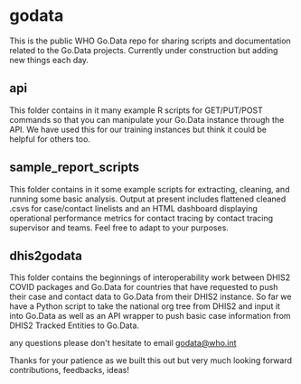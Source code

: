 # godata

This is the public WHO Go.Data repo for sharing scripts and documentation related to the Go.Data projects. Currently under construction but adding new things each day.

## api

This folder contains in it many example R scripts for GET/PUT/POST commands so that you can manipulate your Go.Data instance through the API. We have used this for our training instances but think it could be helpful for others too.

## sample_report_scripts

This folder contains in it some example scripts for extracting, cleaning, and running some basic analysis. Output at present includes flattened cleaned .csvs for case/contact linelists and an HTML dashboard displaying operational performance metrics for contact tracing by contact tracing supervisor and teams. Feel free to adapt to your purposes.

## dhis2godata

This folder contains the beginnings of interoperability work between DHIS2 COVID packages and Go.Data for countries that have requested to push their case and contact data to Go.Data from their DHIS2 instance. So far we have a Python script to take the national org tree from DHIS2 and input it into Go.Data as well as an API wrapper to push basic case information from DHIS2 Tracked Entities to Go.Data.

any questions please don't hesitate to email godata@who.int

Thanks for your patience as we built this out but very much looking forward contributions, feedbacks, ideas!
